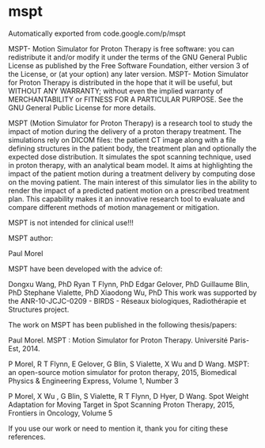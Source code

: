 # mspt
Automatically exported from code.google.com/p/mspt


MSPT- Motion Simulator for Proton Therapy is free software: you can redistribute it and/or modify it under the terms of the GNU General Public License as published by the Free Software Foundation, either version 3 of the License, or (at your option) any later version.
MSPT- Motion Simulator for Proton Therapy is distributed in the hope that it will be useful, but WITHOUT ANY WARRANTY; without even the implied warranty of MERCHANTABILITY or FITNESS FOR A PARTICULAR PURPOSE. See the GNU General Public License for more details.


MSPT (Motion Simulator for Proton Therapy) is a research tool to study the impact of motion during the delivery of a proton therapy treatment. The simulations rely on DICOM files: the patient CT image along with a file defining structures in the patient body, the treatment plan and optionally the expected dose distribution. It simulates the spot scanning technique, used in proton therapy, with an analytical beam model. It aims at highlighting the impact of the patient motion during a treatment delivery by computing dose on the moving patient. The main interest of this simulator lies in the ability to render the impact of a predicted patient motion on a prescribed treatment plan. This capability makes it an innovative research tool to evaluate and compare different methods of motion management or mitigation.


MSPT is not intended for clinical use!!!

MSPT author:

Paul Morel

MSPT have been developed with the advice of:

Dongxu Wang, PhD
Ryan T Flynn, PhD
Edgar Gelover, PhD
Guillaume Blin, PhD
Stephane Vialette, PhD
Xiaodong Wu, PhD
This work was supported by the ANR-10-JCJC-0209 - BIRDS - Réseaux biologiques, Radiothérapie et Structures project.


The work on MSPT has been published in the following thesis/papers:

Paul Morel. MSPT : Motion Simulator for Proton Therapy. Université Paris-Est, 2014.

P Morel, R T Flynn, E Gelover, G Blin, S Vialette, X Wu and D Wang. MSPT: an open-source motion simulator for proton therapy, 2015, Biomedical Physics & Engineering Express, Volume 1, Number 3

P Morel, X Wu , G Blin, S Vialette, R T Flynn, D Hyer, D Wang. Spot Weight Adaptation for Moving Target in Spot Scanning Proton Therapy, 2015, Frontiers in Oncology, Volume 5

If you use our work or need to mention it, thank you for citing these references.
